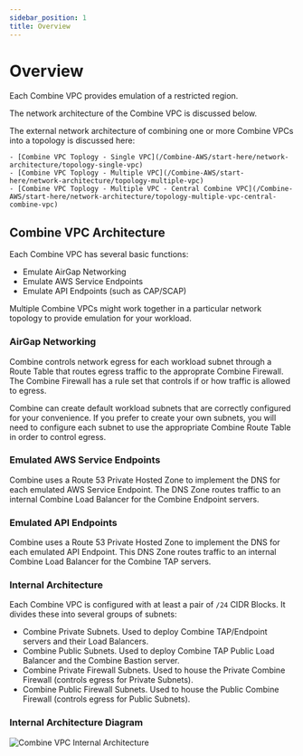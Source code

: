 ```yaml
---
sidebar_position: 1
title: Overview
---
```


# Overview

Each Combine VPC provides emulation of a restricted region.

The network architecture of the Combine VPC is discussed below.

The external network architecture of combining one or more Combine VPCs into a topology is discussed here:

    - [Combine VPC Toplogy - Single VPC](/Combine-AWS/start-here/network-architecture/topology-single-vpc)
    - [Combine VPC Toplogy - Multiple VPC](/Combine-AWS/start-here/network-architecture/topology-multiple-vpc)
    - [Combine VPC Toplogy - Multiple VPC - Central Combine VPC](/Combine-AWS/start-here/network-architecture/topology-multiple-vpc-central-combine-vpc)

## Combine VPC Architecture

Each Combine VPC has several basic functions:

- Emulate AirGap Networking
- Emulate AWS Service Endpoints
- Emulate API Endpoints (such as CAP/SCAP)

Multiple Combine VPCs might work together in a particular network topology to provide emulation for your workload.

### AirGap Networking

Combine controls network egress for each workload subnet through a Route Table that routes egress traffic to the approprate Combine Firewall. The Combine Firewall has a rule set that controls if or how traffic is allowed to egress.

Combine can create default workload subnets that are correctly configured for your convenience. If you prefer to create your own subnets, you will need to configure each subnet to use the appropriate Combine Route Table in order to control egress.

### Emulated AWS Service Endpoints

Combine uses a Route 53 Private Hosted Zone to implement the DNS for each emulated AWS Service Endpoint. The DNS Zone routes traffic to an internal Combine Load Balancer for the Combine Endpoint servers.

### Emulated API Endpoints

Combine uses a Route 53 Private Hosted Zone to implement the DNS for each emulated API Endpoint. This DNS Zone routes traffic to an internal Combine Load Balancer for the Combine TAP servers.

### Internal Architecture

Each Combine VPC is configured with at least a pair of `/24` CIDR Blocks. It divides these into several groups of subnets:

- Combine Private Subnets. Used to deploy Combine TAP/Endpoint servers and their Load Balancers.
- Combine Public Subnets. Used to deploy Combine TAP Public Load Balancer and the Combine Bastion server.
- Combine Private Firewall Subnets. Used to house the Private Combine Firewall (controls egress for Private Subnets).
- Combine Public Firewall Subnets. Used to house the Public Combine Firewall (controls egress for Public Subnets).

### Internal Architecture Diagram

![Combine VPC Internal Architecture](/aws/combine_vpc_architecture.png)

